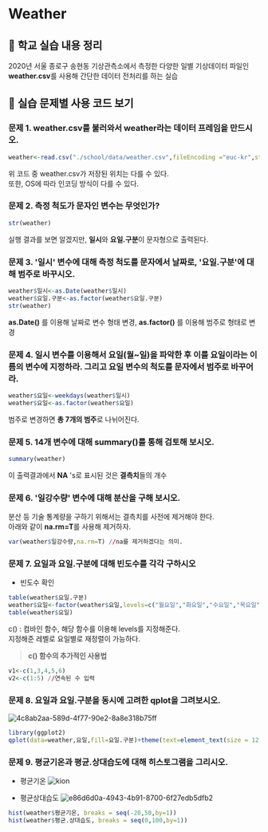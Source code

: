 
# Weather


## 📍 학교 실습 내용 정리

2020년 서울 종로구 송현동 기상관측소에서 측정한 다양한 일별 기상데이터 파일인 **weather.csv**를 사용해 간단한 데이터 전처리를 하는 실습


## 📍 실습 문제별 사용 코드 보기

### 문제 1. weather.csv를 불러와서 weather라는 데이터 프레임을 만드시오.
```r
weather<-read.csv("./school/data/weather.csv",fileEncoding ="euc-kr",stringsAsFactors = F)
```
위 코드 중 weather.csv가 저장된 위치는 다를 수 있다.     
또한, OS에 따라 인코딩 방식이 다를 수 있다.

### 문제 2. 측정 척도가 문자인 변수는 무엇인가?
```r
str(weather)
```
실행 결과를 보면 알겠지만, **일시**와 **요일.구분**이 문자형으로 출력된다.

### 문제 3. '일시' 변수에 대해 측정 척도를 문자에서 날짜로, '요일.구분'에 대해 범주로 바꾸시오.

```r
weather$일시<-as.Date(weather$일시)
weather$요일.구분<-as.factor(weather$요일.구분)
str(weather)
```
**as.Date()** 를 이용해 날짜로 변수 형태 변경, **as.factor()** 를 이용해 범주로 형태로 변경

### 문제 4. 일시 변수를 이용해서 요일(월~일)을 파악한 후 이를 요일이라는 이름의 변수에 지정하라.   그리고 요일 변수의 척도를 문자에서 범주로 바꾸어라.

```r
weather$요일<-weekdays(weather$일시)
weather$요일<-as.factor(weather$요일)
```

범주로 변경하면 **총 7개의 범주**로 나뉘어진다.


### 문제 5. 14개 변수에 대해 summary()를 통해 검토해 보시오.
```r
summary(weather)
```
이 출력결과에서 **NA** 's로 표시된 것은 **결측치**들의 개수

### 문제 6. '일강수량' 변수에 대해 분산을 구해 보시오.
분산 등 기술 통계량을 구하기 위해서는 결측치를 사전에 제거해야 한다.     
아래와 같이 **na.rm=T**를 사용해 제거하자.
```r
var(weather$일강수량,na.rm=T) //na를 제거하겠다는 의미.
```

### 문제 7. 요일과 요일.구분에 대해 빈도수를 각각 구하시오

- 빈도수 확인

```r
table(weather$요일.구분)
weather$요일<-factor(weather$요일,levels=c("월요일","화요일","수요일","목요일","금요일","토요일","일요일"))
table(weather$요일)
```
c() : 컴바인 함수, 해당 함수를 이용해 levels를 지정해준다.     
지정해준 레벨로 요일별로 재정렬이 가능하다.

> **c() 함수의 추가적인 사용법**
```r
v1<-c(1,3,4,5,6)
v2<-c(1:5) //연속된 수 입력
```

### 문제 8. 요일과 요일.구분을 동시에 고려한 qplot을 그려보시오.

![4c8ab2aa-589d-4f77-90e2-8a8e318b75ff](https://user-images.githubusercontent.com/60427387/133054201-aba4e51a-fb2f-42f2-a83b-72eb8dd9727c.png)

```r
library(ggplot2)
qplot(data=weather,요일,fill=요일.구분)+theme(text=element_text(size = 12,family = "NanumGothic"))
```

### 문제 9. 평균기온과 평균.상대습도에 대해 히스토그램을 그리시오.
- 평균기온
![kion](https://user-images.githubusercontent.com/60427387/133054337-4c443806-2e56-44d6-bb23-b3d3287c4a57.png)

- 평균상대습도
![e86d6d0a-4943-4b91-8700-6f27edb5dfb2](https://user-images.githubusercontent.com/60427387/133054349-d441124d-4d49-44cc-bc15-d3a798ca9c0f.png)


```r
hist(weather$평균기온, breaks = seq(-20,50,by=1))
hist(weather$평균.상대습도, breaks = seq(0,100,by=1))
```
